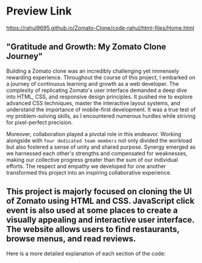 # Preview Link

https://rahul9695.github.io/Zomato-Clone/code-rahul/html-files/Home.html

## "Gratitude and Growth: My Zomato Clone Journey"

Building a Zomato clone was an incredibly challenging yet immensely rewarding experience. Throughout the course of this project, I embarked on a journey of continuous learning and growth as a web developer. The complexity of replicating Zomato's user interface demanded a deep dive into HTML, CSS, and responsive design principles. It pushed me to explore advanced CSS techniques, master the interactive layout systems, and understand the importance of mobile-first development. It was a true test of my problem-solving skills, as I encountered numerous hurdles while striving for pixel-perfect precision.

Moreover, collaboration played a pivotal role in this endeavor. Working alongside with `four dedicated team members` not only divided the workload but also fostered a sense of unity and shared purpose. Synergy emerged as we harnessed each other's strengths and compensated for weaknesses, making our collective progress greater than the sum of our individual efforts. The respect and empathy we developed for one another transformed this project into an inspiring collaborative experience.

## This project is majorly focused on cloning the UI of Zomato using HTML and CSS. JavaScript click event is also used at some places to create a visually appealing and interactive user interface. The website allows users to find restaurants, browse menus, and read reviews.

Here is a more detailed explanation of each section of the code:



